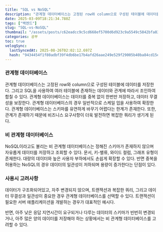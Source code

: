 ```yaml
---
title: "SQL vs NoSQL"
description: "관계형 데이터베이스는 고정된 row와 column으로 구성된 테이블에 데이터를 저장한다. 그리고 SQL을 사용하여 여러 테이블에 존재하는 데이터와 관계에 따라서 조인하여 합칠 수 있다. 관계형 데이터베이스는 데이터를 중복 없이 한번만 저장하고, 데이터 무결성을 보장한다"
date: 2025-03-09T18:21:34.788Z
tags: ["백엔드"]
slug: "SQL-vs-NoSQL"
thumbnail: "/assets/posts/c62eadcc9c5cd668ef5700d6d923c9a5549c5842bfa83772e262057debe98afb.png"
categories: 공부
toc: true
velogSync:
  lastSyncedAt: 2025-08-26T02:02:12.697Z
  hash: "9434454f1f80adbf39f4db6be17b4afd26aae249e529f29005b40ba84cd15ec2"
---
```


### 관계형 데이터베이스
관계형 데이터베이스는 고정된 row와 column으로 구성된 테이블에 데이터를 저장한다. 그리고 SQL을 사용하여 여러 테이블에 존재하는 데이터와 관계에 따라서 조인하여 합칠 수 있다. 관계형 데이터베이스는 데이터를 중복 없이 한번만 저장하고, 데이터 무결성을 보장한다. 관계형 데이터베이스의 경우 일반적으로 스케일 업을 사용하여 확장한다. 관계형 데이터베이스는 스키마를 유연하게 바꾸기 어렵다는 한계가 존재한다. 또한, 관계가 존재하기 때문에 비즈니스 요구사항이 더욱 발전하면 복잡한 쿼리가 생기게 된다.

### 비 관계형 데이터베이스
NoSQL이라고도 불리는 비 관계형 데이터베이스는 정해진 스키마가 존재하지 않으며 자유롭게 데이터를 저장하고 조회할 수 있다. 문서, 키-밸류, 와이드 컬럼, 그래프 유형이 존재한다. 대량의 데이터와 높은 사용자 부하에서도 손쉽게 확장할 수 있다. 반면 중복을 허용하는 NoSQL의 경우 데이터의 일관성이 저하되며 용량이 증가한다는 단점이 있다.

### 사용시 고려사항
데이터가 구조화되어있고, 자주 변경되지 않으며, 트랜잭션과 복잡한 쿼리, 그리고 데이터 무결성과 일관성이 중요한 경우 관계형 데이터베이스를 선택할 수 있다. 트랜잭션이 필요한 서버 애플리케이션을 개발하는 경우가 대표적인 예시다.

반면, 아주 낮은 응답 지연시간이 요구되거나 다루는 데이터의 스키마가 빈번히 변경되거나, 아주 많은 양의 데이터를 저장해야 하는 상황에서는 비 관계형 데이터베이스를 고려할 수 있다.
